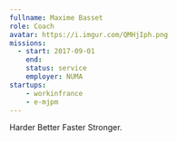 ```yaml
---
fullname: Maxime Basset
role: Coach
avatar: https://i.imgur.com/QMHjIph.png
missions:
  - start: 2017-09-01
    end:
    status: service
    employer: NUMA
startups:
    - workinfrance
    - e-mjpm
---
```


Harder Better Faster Stronger.

